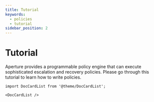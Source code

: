 ```yaml
---
title: Tutorial
keywords:
  - policies
  - tutorial
sidebar_position: 2
---
```


# Tutorial

Aperture provides a programmable policy engine that can execute sophisticated
escalation and recovery policies. Please go through this tutorial to learn how
to write policies.

```mdx-code-block
import DocCardList from '@theme/DocCardList';

<DocCardList />
```
